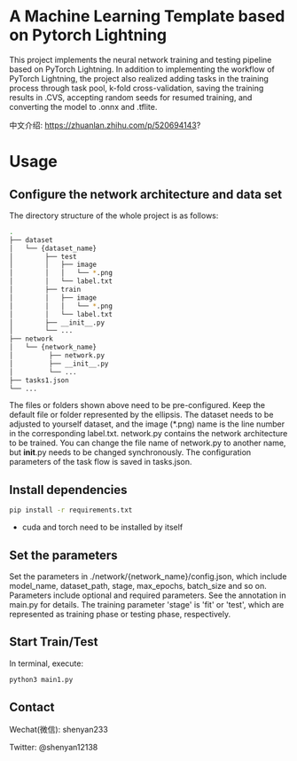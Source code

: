# A Machine Learning Template based on Pytorch Lightning
This project implements the neural network training and testing pipeline based on PyTorch Lightning. In addition to implementing the workflow of PyTorch Lightning, the project also realized adding tasks in the training process through task pool, k-fold cross-validation, saving the training results in .CVS, accepting random seeds for resumed training, and converting the model to .onnx and .tflite.

中文介绍: https://zhuanlan.zhihu.com/p/520694143?

# Usage
## Configure the network architecture and data set
The directory structure of the whole project is as follows:
```bash
.
├── dataset
│   └── {dataset_name}
│        ├── test
│        │   ├── image
│        │   │   └── *.png
│        │   └── label.txt
│        ├── train
│        │   ├── image
│        │   │   └── *.png
│        │   └── label.txt
│        ├── __init__.py
│        └── ...
├── network
│   └── {network_name}
│         ├── network.py
│         ├── __init__.py
│         └── ...
├── tasks1.json
└── ...
```
The files or folders shown above need to be pre-configured. Keep the default file or folder represented by the ellipsis. 
The dataset needs to be adjusted to yourself dataset, and the 
image (*.png) name is the line number in the corresponding label.txt. network.py contains the network architecture to be trained.
You can change the file name of network.py to another name, but __init__.py needs to be changed synchronously.
The configuration parameters of the task flow is saved in tasks.json.

## Install dependencies
```bash
pip install -r requirements.txt
```
* cuda and torch need to be installed by itself

## Set the parameters
Set the parameters in ./network/{network_name}/config.json, which include model_name, dataset_path, stage, max_epochs, 
batch_size and so on. Parameters include optional and required parameters. See the annotation in main.py for details. 
The training parameter 'stage' is 'fit' or 'test', which are represented as training phase or testing phase, respectively.

## Start Train/Test
In terminal, execute:
```bash
python3 main1.py
```

## Contact
Wechat(微信): shenyan233

Twitter: @shenyan12138
